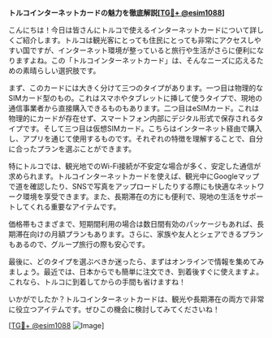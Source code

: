 **トルコインターネットカードの魅力を徹底解説[[TG💪+ @esim1088](https://t.me/s/esim1088)]**

こんにちは！今日は皆さんにトルコで使えるインターネットカードについて詳しくご紹介します。トルコは観光客にとっても住民にとっても非常にアクセスしやすい国ですが、インターネット環境が整っていると旅行や生活がさらに便利になりますよね。この「トルコインターネットカード」は、そんなニーズに応えるための素晴らしい選択肢です。

まず、このカードには大きく分けて三つのタイプがあります。一つ目は物理的なSIMカード型のもの。これはスマホやタブレットに挿して使うタイプで、現地の通信事業者から直接購入できるものもあります。二つ目はeSIMカード。これは物理的にカードが存在せず、スマートフォン内部にデジタル形式で保存されるタイプです。そして三つ目は仮想SIMカード。こちらはインターネット経由で購入し、アプリを通じて使用するものです。それぞれの特徴を理解することで、自分に合ったプランを選ぶことができます。

特にトルコでは、観光地でのWi-Fi接続が不安定な場合が多く、安定した通信が求められます。トルコインターネットカードを使えば、観光中にGoogleマップで道を確認したり、SNSで写真をアップロードしたりする際にも快適なネットワーク環境を享受できます。また、長期滞在の方にも便利で、現地の生活をサポートしてくれる重要なアイテムです。

価格帯もさまざまで、短期間利用の場合は数日間有効のパッケージもあれば、長期滞在向けの月額プランもあります。さらに、家族や友人とシェアできるプランもあるので、グループ旅行の際も安心です。

最後に、どのタイプを選ぶべきか迷ったら、まずはオンラインで情報を集めてみましょう。最近では、日本からでも簡単に注文でき、到着後すぐに使えますよ。これなら、トルコに到着してからの手間も省けますね！

いかがでしたか？トルコインターネットカードは、観光や長期滞在の両方で非常に役立つアイテムです。ぜひこの機会に検討してみてくださいね！

[[TG💪+ @esim1088](https://t.me/s/esim1088) ![Image](https://i.postimg.cc/Y0z9fWf4/image.png)]